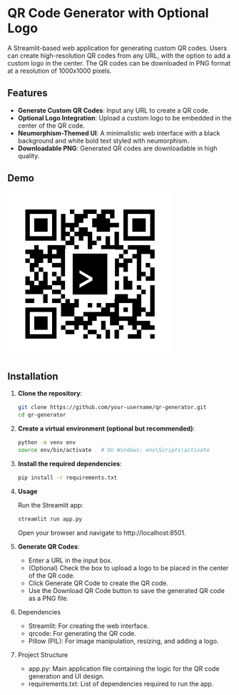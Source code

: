 # QR Code Generator with Optional Logo

A Streamlit-based web application for generating custom QR codes. Users can create high-resolution QR codes from any URL, with the option to add a custom logo in the center. The QR codes can be downloaded in PNG format at a resolution of 1000x1000 pixels.

## Features

- **Generate Custom QR Codes**: Input any URL to create a QR code.
- **Optional Logo Integration**: Upload a custom logo to be embedded in the center of the QR code.
- **Neumorphism-Themed UI**: A minimalistic web interface with a black background and white bold text styled with neumorphism.
- **Downloadable PNG**: Generated QR codes are downloadable in high quality.

## Demo

![QR Code Example](example_qr_code.png)

## Installation

1. **Clone the repository**:

   ```bash
   git clone https://github.com/your-username/qr-generator.git
   cd qr-generator
   ```

2. **Create a virtual environment (optional but recommended)**:

   ```bash
   python -m venv env
   source env/bin/activate   # On Windows: env\Scripts\activate

   ```

3. **Install the required dependencies**:

   ```bash
   pip install -r requirements.txt

   ```

4. **Usage**

   Run the Streamlit app:

   ```bash
   streamlit run app.py
   ```

   Open your browser and navigate to http://localhost:8501.

5. **Generate QR Codes**:

   - Enter a URL in the input box.
   - (Optional) Check the box to upload a logo to be placed in the center of the QR code.
   - Click Generate QR Code to create the QR code.
   - Use the Download QR Code button to save the generated QR code as a PNG file.

6. Dependencies

   - Streamlit: For creating the web interface.
   - qrcode: For generating the QR code.
   - Pillow (PIL): For image manipulation, resizing, and adding a logo.

7. Project Structure

   - app.py: Main application file containing the logic for the QR code generation and UI design.
   - requirements.txt: List of dependencies required to run the app.
